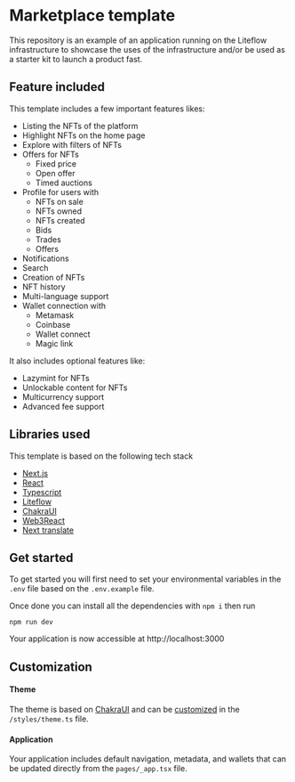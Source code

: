 # Marketplace template

This repository is an example of an application running on the Liteflow infrastructure to showcase the uses of the infrastructure and/or be used as a starter kit to launch a product fast.

## Feature included

This template includes a few important features likes:

- Listing the NFTs of the platform
- Highlight NFTs on the home page
- Explore with filters of NFTs
- Offers for NFTs
  - Fixed price
  - Open offer
  - Timed auctions
- Profile for users with
  - NFTs on sale
  - NFTs owned
  - NFTs created
  - Bids
  - Trades
  - Offers
- Notifications
- Search
- Creation of NFTs
- NFT history
- Multi-language support
- Wallet connection with
  - Metamask
  - Coinbase
  - Wallet connect
  - Magic link

It also includes optional features like:

- Lazymint for NFTs
- Unlockable content for NFTs
- Multicurrency support
- Advanced fee support

## Libraries used

This template is based on the following tech stack

- [Next.js](https://nextjs.org/)
- [React](https://reactjs.org/)
- [Typescript](https://www.typescriptlang.org/)
- [Liteflow](https://liteflow.com/)
- [ChakraUI](https://chakra-ui.com/)
- [Web3React](https://github.com/Uniswap/web3-react)
- [Next translate](https://github.com/aralroca/next-translate)

## Get started

To get started you will first need to set your environmental variables in the `.env` file based on the `.env.example` file.

Once done you can install all the dependencies with `npm i` then run

```
npm run dev
```

Your application is now accessible at http://localhost:3000

## Customization

#### Theme

The theme is based on [ChakraUI](https://chakra-ui.com/) and can be [customized](https://chakra-ui.com/docs/styled-system/customize-theme) in the `/styles/theme.ts` file.

#### Application

Your application includes default navigation, metadata, and wallets that can be updated directly from the `pages/_app.tsx` file.
